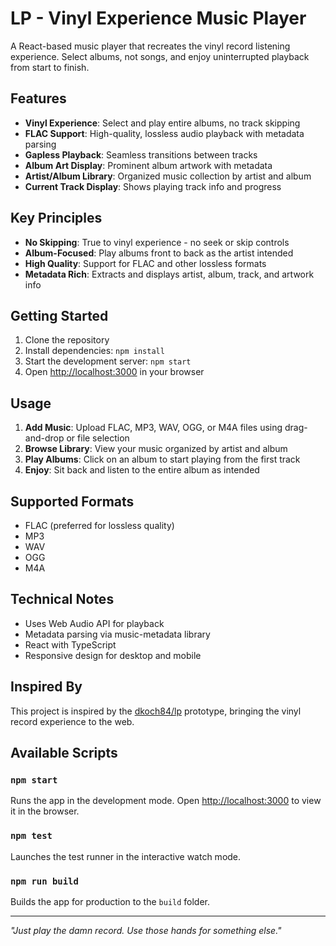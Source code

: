 # LP - Vinyl Experience Music Player

A React-based music player that recreates the vinyl record listening experience. Select albums, not songs, and enjoy uninterrupted playback from start to finish.

## Features

- **Vinyl Experience**: Select and play entire albums, no track skipping
- **FLAC Support**: High-quality, lossless audio playback with metadata parsing
- **Gapless Playback**: Seamless transitions between tracks
- **Album Art Display**: Prominent album artwork with metadata
- **Artist/Album Library**: Organized music collection by artist and album
- **Current Track Display**: Shows playing track info and progress

## Key Principles

- **No Skipping**: True to vinyl experience - no seek or skip controls
- **Album-Focused**: Play albums front to back as the artist intended
- **High Quality**: Support for FLAC and other lossless formats
- **Metadata Rich**: Extracts and displays artist, album, track, and artwork info

## Getting Started

1. Clone the repository
2. Install dependencies: `npm install`
3. Start the development server: `npm start`
4. Open [http://localhost:3000](http://localhost:3000) in your browser

## Usage

1. **Add Music**: Upload FLAC, MP3, WAV, OGG, or M4A files using drag-and-drop or file selection
2. **Browse Library**: View your music organized by artist and album
3. **Play Albums**: Click on an album to start playing from the first track
4. **Enjoy**: Sit back and listen to the entire album as intended

## Supported Formats

- FLAC (preferred for lossless quality)
- MP3
- WAV
- OGG
- M4A

## Technical Notes

- Uses Web Audio API for playback
- Metadata parsing via music-metadata library
- React with TypeScript
- Responsive design for desktop and mobile

## Inspired By

This project is inspired by the [dkoch84/lp](https://github.com/dkoch84/lp) prototype, bringing the vinyl record experience to the web.

## Available Scripts

### `npm start`

Runs the app in the development mode. Open [http://localhost:3000](http://localhost:3000) to view it in the browser.

### `npm test`

Launches the test runner in the interactive watch mode.

### `npm run build`

Builds the app for production to the `build` folder.

---

*"Just play the damn record. Use those hands for something else."*